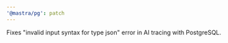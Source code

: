 ```yaml
---
'@mastra/pg': patch
---
```


Fixes "invalid input syntax for type json" error in AI tracing with PostgreSQL.

